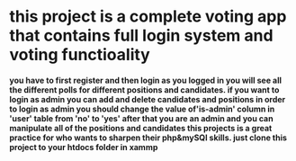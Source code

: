 # this project is a complete voting app that contains full login system and voting functioality

#### you have to first register and then login as you logged in you will see all the different polls for different positions and candidates. if you want to login as admin you can add and delete candidates and positions in order to login as admin you should change the value of'is-admin' column in 'user' table from 'no' to 'yes' after that you are an admin and you can manipulate all of the positions and candidates this projects is a great practice for who wants to sharpen their php&mySQl skills. just clone this project to your htdocs folder in xammp
